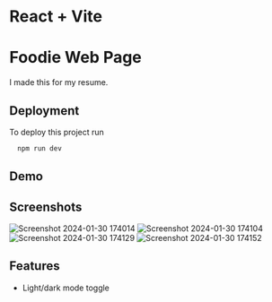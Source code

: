 # React + Vite

# Foodie Web Page

I made this for my resume.


## Deployment

To deploy this project run

```bash
  npm run dev
```


## Demo




## Screenshots

![Screenshot 2024-01-30 174014](https://github.com/SheikhSameer000/Foodie/assets/146000453/ac56c676-16d7-4661-8756-d859bd7f5545)
![Screenshot 2024-01-30 174104](https://github.com/SheikhSameer000/Foodie/assets/146000453/f63ea74f-fc71-4a5e-8661-0be1caeb6c9b)
![Screenshot 2024-01-30 174129](https://github.com/SheikhSameer000/Foodie/assets/146000453/eca064ba-9369-4a98-9fef-1e9b8880d321)
![Screenshot 2024-01-30 174152](https://github.com/SheikhSameer000/Foodie/assets/146000453/7c6e1635-e889-499e-933b-9be8070323d4)



## Features

- Light/dark mode toggle
